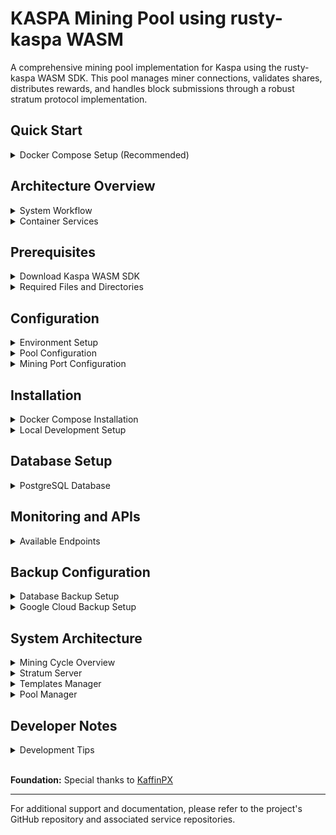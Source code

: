 # KASPA Mining Pool using rusty-kaspa WASM

A comprehensive mining pool implementation for Kaspa using the rusty-kaspa WASM SDK. This pool manages miner connections, validates shares, distributes rewards, and handles block submissions through a robust stratum protocol implementation.

## Quick Start

<details>
<summary>Docker Compose Setup (Recommended)</summary>

1. **Clone and Setup**

   ```bash
   git clone <repository-url>
   cd katpool
   cp .env.sample .env
   ```

2. **Build and Run**

   ```bash
   docker build -t ghcr.io/<your-username>/katpool-app:0.65 .
   docker compose up -d
   ```

3. **Monitor**
   ```bash
   docker logs -f katpool-app
   ```

Access pool at: `http://<pool-server>:8080`

</details>

## Architecture Overview

<details>
<summary>System Workflow</summary>

The pool operates through the following workflow:

1. **RPC Connection**: Establishes connection to the Kaspa network
2. **Template Management**: Fetches and stores block templates to generate job IDs
3. **Job Distribution**: Distributes mining jobs to connected miners via stratum protocol
4. **Treasury Initialization**: Listens for UTXO events and tracks available funds
5. **Share Validation**: Validates submitted shares and checks difficulty requirements
6. **Reward Distribution**: Calculates contributions and distributes rewards periodically

### Block Template Fetching

Block templates are fetched from the GRPC endpoint using a Go-based service. These templates are then passed to a Redis channel for consumption by the main pool application.

</details>

<details>
<summary>Container Services</summary>

![Internal Container Design](images/katpool-internal-container-design.jpg)

| Service                | Description                                           |
| ---------------------- | ----------------------------------------------------- |
| **kaspad**             | Kaspa full node                                       |
| **katpool-app**        | Main application (core component)                     |
| **katpool-db**         | PostgreSQL database instance                          |
| **katpool-db-migrate** | Database schema migration handler                     |
| **katpool-backup**     | Database backup service with Google Drive integration |
| **katpool-monitor**    | Prometheus metrics and REST API service               |
| **prometheus**         | Metrics visualization and monitoring                  |
| **go-app**             | Block template fetcher via gRPC                       |
| **redis**              | Message broker for block templates                    |
| **katpool-payment**    | Payment processing service                            |
| **nginx**              | Reverse proxy and load balancer                       |

</details>

## Prerequisites

<details>
<summary>Download Kaspa WASM SDK</summary>

**Note:** This setup is intended for **local development only**.

1. Download the latest Kaspa WASM SDK from [rusty-kaspa/releases](https://github.com/kaspanet/rusty-kaspa/releases)
2. Locate and download: `kaspa-wasm32-sdk-<LATEST_VERSION>.zip`
3. Extract the archive and locate the `nodejs` directory
4. Rename the `nodejs` folder to `wasm` and place it in your project repository

&nbsp;&nbsp;&nbsp;&nbsp;&nbsp;&nbsp;&nbsp;&nbsp; The `wasm` folder should contain:

- `kaspa`
- `kaspa-dev`

5. Ensure import paths in your code reference the local `wasm` folder correctly

</details>

<details>
<summary>Required Files and Directories</summary>

Create the following required files and directories:

- `prometheus.yml` - Prometheus scrape configuration
- `init.sql` - Database initialization script
- `migrate.sql` - Database migration script
- `nginx.conf` - Nginx configuration
- `config/` - Configuration directory
- `wasm/` - WASM SDK folder
- `.env` - Environment variables (copy from `.env.sample`)

</details>

## Configuration

<details>
<summary>Environment Setup</summary>

1. Copy `.env.sample` to `.env` and configure all required variables
2. All backend services share the same configuration file
3. **Security Note**: In future versions, private keys should be isolated to payment service only

**Important**: Update `prometheus.yml` targets to match your deployment.

</details>

<details>
<summary>Pool Configuration</summary>

Review and update `config/config.json` for your pool setup. All backend services share this configuration file.

**Key Configuration Notes:**

- **Pool[0]** is configured as a variable difficulty pool (default port: 8888)
- Supports user-defined difficulty via password field: `d=2048`
- Use [Crontab.guru](https://crontab.guru/) to configure cron expressions

#### Important Configuration Parameters

| Parameter                      | Description                     | Default                        |
| ------------------------------ | ------------------------------- | ------------------------------ |
| `payoutCronSchedule`           | Payout schedule cron expression | `* */12 * * *` (twice daily)   |
| `backupCronSchedule`           | Backup schedule cron expression | `* */12 * * *` (twice daily)   |
| `payoutAlertCronSchedule`      | Telegram alert schedule         | `0 1,7,13,19 * * *` (4x daily) |
| `thresholdAmount`              | Minimum payout amount (sompi)   | -                              |
| `block_wait_time_milliseconds` | Block request timeout (seconds) | -                              |
| `extraNonceSize`               | Extra nonce size (0-3 bytes)    | -                              |

</details>

<details>
<summary>Mining Port Configuration</summary>

The pool supports multiple difficulty ports defined in `config/config.json`.

**Variable Difficulty (Port 8888):**

- Automatically adjusts based on miner performance
- Supports custom difficulty via password field: `d=2048`

**Static Difficulty Ports:**

- Fixed difficulty levels
- Cannot be overridden via password field

### Example Configuration

```json
{
  "ports": {
    "8888": { "difficulty": 2048 },
    "1111": { "difficulty": 256 },
    "2222": { "difficulty": 1024 }
  }
}
```

</details>

## Installation

<details>
<summary>Docker Compose Installation</summary>

### Container Images

Since this is an open-source project without pre-built images, you must build images locally:

```bash
# Build the main application image
docker build -t ghcr.io/<your-username>/katpool-app:0.65 .

# Push to your registry
docker push ghcr.io/<your-username>/katpool-app:0.65
```

Update `docker-compose.yml` with your image URLs:

```yaml
image: ghcr.io/<your-username>/katpool-app:0.65
```

### Starting the Pool

```bash
# First time setup - create the network and start kaspad
docker network create katpool-app_backend
docker compose -f kaspad-compose.yml up -d

# Your regular workflow (kaspad is completely separate)
docker compose up -d

# Monitor main application logs
docker logs -f katpool-app
```

**Tip:** Use `DEBUG=1` environment variable for detailed logging during initial setup.

</details>

<details>
<summary>Local Development Setup</summary>

**Not Recommended for Production**

For local development without Docker:

```bash
# Install dependencies
bun install

# Run the application
bun run index.ts
```

**Requirements:**

- All environment variables configured
- WASM SDK in `wasm/` folder
- All dependent services running

</details>

## Database Setup

<details>
<summary>PostgreSQL Database</summary>

The pool uses PostgreSQL with the schema defined in `init.sql`.

#### Database Initialization

```bash
# Initialize database with schema
psql -U <your-db-user> -d <your-db-name> -f init.sql
```

**Prerequisites:**

- PostgreSQL database and user must exist
- User must have appropriate privileges

### Service Dependencies

Ensure all services are running before starting the application:

✅ **Core Services:**

- `kaspad` - Kaspa full node
- `katpool-db` - PostgreSQL database
- `redis` - Message broker

✅ **Application Services:**

- `katpool-app` - Main application
- `go-app` - Block template fetcher
- `katpool-payment` - Payment processor

✅ **Supporting Services:**

- `katpool-monitor` - Metrics and APIs
- `prometheus` - Monitoring
- `nginx` - Reverse proxy

</details>

## Monitoring and APIs

<details>
<summary>Available Endpoints</summary>

After 10 minutes of operation, the following endpoints will be available:

| Endpoint                            | Description                  |
| ----------------------------------- | ---------------------------- |
| `http://<pool-server>:8080`         | Prometheus metrics interface |
| `http://<pool-server>:8080/config`  | Pool configuration           |
| `http://<pool-server>:8080/balance` | Miner balances               |
| `http://<pool-server>:8080/total`   | Total rewards distributed    |

</details>

## Backup Configuration

<details>
<summary>Database Backup Setup</summary>

Optional database backup service can be enabled by:

1. Building the backup image:
   ```bash
   docker build -t katpool-backup:0.4 ./backup
   ```

**Important:** Transfer database dumps to external storage for additional protection.

</details>

<details>
<summary>Google Cloud Backup Setup</summary>

<details>
<summary>Creating project in google cloud console</summary>

1. Login to [Google Cloud Console](https://console.cloud.google.com/)
2. Create a new project from the top bar
3. Select your newly created project

</details>

<details>
<summary>Enabling drive api service</summary>

1. Navigate to [API & Services Dashboard](https://console.cloud.google.com/apis/dashboard)
2. Click "ENABLE APIS AND SERVICES"
3. Go to Google Workspace section
4. Enable Google Drive API
5. Click "Enable"

</details>

<details>
<summary>Creating the google cloud service account</summary>

1. Go to [Service Accounts](https://console.cloud.google.com/iam-admin/serviceaccounts)
2. Click "CREATE SERVICE ACCOUNT"
3. Provide service account name
4. Skip optional fields

</details>

<details>
<summary>Creating credentials for the service account</summary>

1. Select your service account
2. Go to "KEYS" tab
3. Click "ADD KEY" → "Create new key"
4. Select "JSON" key type
5. Download the credentials file

</details>

<details>
<summary>Locally running cloud backup script</summary>

1. Place the JSON file in `backup/` as `google-credentials.json`
2. Configure `backupEmailAddress` in config
3. Run the backup script:
   ```bash
   cd backup/
   bun run cloudBackup.ts fileName.sql
   ```

</details>

</details>

## System Architecture

<details>
<summary>Mining Cycle Overview</summary>

1. **Server Initialization**
   - Stratum server starts and listens for miner connections
   - RPC client connects to Kaspa network
   - Block templates fetched from Redis channel

2. **Template Management**
   - Go-app fetches templates via gRPC
   - Templates published to Redis channel
   - Katpool-app subscribes and processes templates
   - PoW objects created and stored

3. **Job Distribution**
   - Jobs created from block templates
   - Jobs distributed to all connected miners
   - Miners begin nonce calculations

4. **Share Processing**
   - Miners submit shares with found nonces
   - Server validates shares against difficulty targets
   - Valid shares tracked and recorded
   - Completed blocks submitted to Kaspa network

5. **Reward Distribution**
   - Contributions calculated based on valid shares
   - Rewards distributed proportionally
   - Balances updated in database

</details>

<details>
<summary>Stratum Server</summary>

The Stratum class manages the stratum protocol implementation:

**Key Features:**

- Handles miner connections and subscriptions
- Manages contribution tracking
- Processes share submissions
- Implements variable difficulty adjustments

**Core Methods:**

- `addShare()` - Validates and processes submitted shares
- `announceTemplate()` - Distributes new jobs to miners
- `onMessage()` - Handles stratum protocol messages

</details>

<details>
<summary>Templates Manager</summary>

The Templates class manages block template lifecycle:

**Responsibilities:**

- Subscribes to Redis channel for new templates
- Manages template cache with configurable size
- Creates PoW objects for mining validation
- Submits completed blocks to Kaspa network

**Key Methods:**

- `getHash()` - Retrieves hash for job ID
- `getPoW()` - Gets PoW object for validation
- `submit()` - Submits completed blocks
- `register()` - Registers template callback handlers

</details>

<details>
<summary>Pool Manager</summary>

The Pool class coordinates all pool components:

**Functions:**

- Manages treasury and stratum interactions
- Handles database operations
- Implements monitoring and logging
- Coordinates reward allocation

**Core Operations:**

- `allocate()` - Distributes rewards based on contributions
- Event handling for subscriptions and coinbase transactions
- Database integration for balance management

</details>

## Developer Notes

<details>
<summary>Development Tips</summary>

### Git Configuration

To ignore formatting commits in git blame:

```bash
git config blame.ignoreRevsFile .git-blame-ignore-revs
```

### Project Information

- **Runtime:** Bun v1.0.31
- **Base Project:** Created with `bun init`

</details>

<br>

**Foundation:** Special thanks to [KaffinPX](https://github.com/KaffinPX)

---

For additional support and documentation, please refer to the project's GitHub repository and associated service repositories.
